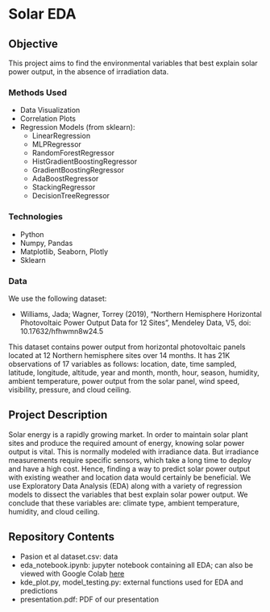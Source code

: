 # Solar EDA

## Objective
This project aims to find the environmental variables that best explain solar power output, in the absence of irradiation data.

### Methods Used
- Data Visualization
- Correlation Plots
- Regression Models (from sklearn):
	- LinearRegression
	- MLPRegressor
	- RandomForestRegressor
	- HistGradientBoostingRegressor
	- GradientBoostingRegressor
	- AdaBoostRegressor
	- StackingRegressor
	- DecisionTreeRegressor

### Technologies
- Python
- Numpy, Pandas
- Matplotlib, Seaborn, Plotly
- Sklearn

### Data
We use the following dataset: 
- Williams, Jada; Wagner, Torrey (2019), “Northern Hemisphere Horizontal Photovoltaic Power Output Data for 12 Sites”, Mendeley Data, V5, doi: 10.17632/hfhwmn8w24.5 

This dataset contains power output from horizontal photovoltaic panels located at 12 Northern hemisphere sites over 14 months. It has 21K observations of 17 variables as follows: location, date, time sampled, latitude, longitude, altitude, year and month, month, hour, season, humidity, ambient temperature, power output from the solar panel, wind speed, visibility, pressure, and cloud ceiling. 

## Project Description
Solar energy is a rapidly growing market. In order to maintain solar plant sites and produce the required amount of energy, knowing solar power output is vital. This is normally modeled with irradiance data. But irradiance measurements require specific sensors, which take a long time to deploy and have a high cost. Hence, finding a way to predict solar power output with existing weather and location data would certainly be beneficial. We use Exploratory Data Analysis (EDA) along with a variety of regression models to dissect the variables that best explain solar power output. We conclude that these variables are: climate type, ambient temperature, humidity, and cloud ceiling.

## Repository Contents
- Pasion et al dataset.csv: data 
- eda_notebook.ipynb: jupyter notebook containing all EDA; can also be viewed with Google Colab [here](https://colab.research.google.com/drive/1lwJoR0XxA76lOJT2g6u6Y5HqkZaizeZT?usp=sharing)
- kde_plot.py, model_testing.py: external functions used for EDA and predictions
- presentation.pdf: PDF of our presentation
